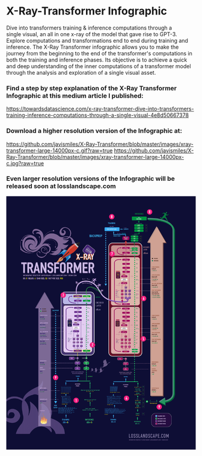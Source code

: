 # X-Ray-Transformer Infographic
Dive into transformers training & inference computations through a single visual, an all in one x-ray of the model that gave rise to GPT-3. Explore computations and transformations end to end during training and inference. The X-Ray Transformer infographic allows you to make the journey from the beginning to the end of the transformer's computations in both the training and inference phases. Its objective is to achieve a quick and deep understanding of the inner computations of a transformer model through the analysis and exploration of a single visual asset.

### Find a step by step explanation of the X-Ray Transformer Infographic at this medium article I published:
https://towardsdatascience.com/x-ray-transformer-dive-into-transformers-training-inference-computations-through-a-single-visual-4e8d50667378

### Download a higher resolution version of the Infographic at:
https://github.com/javismiles/X-Ray-Transformer/blob/master/images/xray-transformer-large-14000px-c.gif?raw=true
https://github.com/javismiles/X-Ray-Transformer/blob/master/images/xray-transformer-large-14000px-c.jpg?raw=true

### Even larger resolution versions of the Infographic will be released soon at losslandscape.com

![Alt text](./images/xray-transformer-small-2700px-c.gif?raw=true "X-Ray Transformer")




